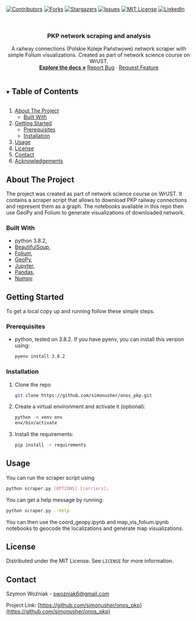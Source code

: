 [![Contributors][contributors-shield]][contributors-url]
[![Forks][forks-shield]][forks-url]
[![Stargazers][stars-shield]][stars-url]
[![Issues][issues-shield]][issues-url]
[![MIT License][license-shield]][license-url]
[![LinkedIn][linkedin-shield]][linkedin-url]



<!-- PROJECT LOGO -->
<br />
<p align="center">
  <h3 align="center">PKP network scraping and analysis</h3>

  <p align="center">
    A railway connections (Polskie Koleje Państwowe) network scraper with simple Folium visualizations. Created as part of network science course on WrUST.
    <br />
    <a href="https://github.com/simonusher/onos_pkp"><strong>Explore the docs »</strong></a>
    <a href="https://github.com/simonusher/onos_pkp/issues">Report Bug</a>
    ·
    <a href="https://github.com/simonusher/onos_pkp/issues">Request Feature</a>
  </p>
</p>



<details open="open">
  <summary><h2 style="display: inline-block">Table of Contents</h2></summary>
  <ol>
    <li>
      <a href="#about-the-project">About The Project</a>
      <ul>
        <li><a href="#built-with">Built With</a></li>
      </ul>
    </li>
    <li>
      <a href="#getting-started">Getting Started</a>
      <ul>
        <li><a href="#prerequisites">Prerequisites</a></li>
        <li><a href="#installation">Installation</a></li>
      </ul>
    </li>
    <li><a href="#usage">Usage</a></li>
    <li><a href="#license">License</a></li>
    <li><a href="#contact">Contact</a></li>
    <li><a href="#acknowledgements">Acknowledgements</a></li>
  </ol>
</details>



<!-- ABOUT THE PROJECT -->
## About The Project
The project was created as part of network science course on WrUST. It contains a scraper script that allows to download PKP railway connections and represent them as a graph. The notebooks available in this repo then use GeoPy and Folium to generate visualizations of downloaded network.

### Built With
* python 3.8.2,
* [BeautifulSoup](https://www.crummy.com/software/BeautifulSoup/bs4/doc/),
* [Folium](https://python-visualization.github.io/folium/),
* [GeoPy](https://geopy.readthedocs.io/en/stable/),
* [Jupyter](https://jupyter.org/),
* [Pandas](https://pandas.pydata.org/),
* [Numpy](https://numpy.org/).



<!-- GETTING STARTED -->
## Getting Started

To get a local copy up and running follow these simple steps.

### Prerequisites
* python, tested on 3.8.2.
If you have pyenv, you can install this version using:
  ```sh
  pyenv install 3.8.2
  ```

### Installation

1. Clone the repo
   ```sh
   git clone https://github.com/simonusher/onos_pkp.git
   ```
2. Create a virtual environment and activate it (optional):
   ```sh
   python -m venv env
   env/bin/activate
   ```
3. Install the requirements:
   ```sh
   pip install -r requirements
   ```



<!-- USAGE EXAMPLES -->
## Usage

You can run the scraper script using
  ```sh
  python scraper.py [OPTIONS] [carriers].
  ```
You can get a help message by running:
  ```sh
  python scraper.py --help
  ```

You can then use the coord_geopy.ipynb and map_vis_folium.ipynb notebooks to geocode the localizations and generate map visualizations.


<!-- LICENSE -->
## License

Distributed under the MIT License. See `LICENSE` for more information.



<!-- CONTACT -->
## Contact

Szymon Woźniak - swozniak6@gmail.com

Project Link: [https://github.com/simonusher/onos_pkp](https://github.com/simonusher/onos_pkp)



[contributors-shield]: https://img.shields.io/github/contributors/simonusher/repo.svg?style=for-the-badge
[contributors-url]: https://github.com/simonusher/repo/graphs/contributors
[forks-shield]: https://img.shields.io/github/forks/simonusher/repo.svg?style=for-the-badge
[forks-url]: https://github.com/simonusher/repo/network/members
[stars-shield]: https://img.shields.io/github/stars/simonusher/repo.svg?style=for-the-badge
[stars-url]: https://github.com/simonusher/repo/stargazers
[issues-shield]: https://img.shields.io/github/issues/simonusher/repo.svg?style=for-the-badge
[issues-url]: https://github.com/simonusher/repo/issues
[license-shield]: https://img.shields.io/github/license/simonusher/repo.svg?style=for-the-badge
[license-url]: https://github.com/simonusher/repo/blob/master/LICENSE.txt
[linkedin-shield]: https://img.shields.io/badge/-LinkedIn-black.svg?style=for-the-badge&logo=linkedin&colorB=555
[linkedin-url]: https://www.linkedin.com/in/szymon-wo%C5%BAniak-00505318a/